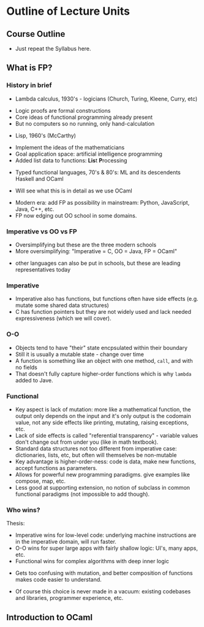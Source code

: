 # Outline of Lecture Units

## Course Outline

- Just repeat the Syllabus here.

## What is FP?

### History in brief

* Lambda calculus, 1930's - logicians (Church, Turing, Kleene, Curry, etc)
 - Logic proofs are formal constructions
 - Core ideas of functional programming already present
 - But no computers so no running, only hand-calculation
* Lisp, 1960's (McCarthy)
 - Implement the ideas of the mathematicians
 - Goal application space: artificial intelligence programming
 - Added list data to functions: **Lis**t **P**rocessing
* Typed functional languages, 70's & 80's: ML and its descendents Haskell and OCaml
 - Will see what this is in detail as we use OCaml
* Modern era: add FP as possibility in mainstream: Python, JavaScript, Java, C++, etc.
* FP now edging out OO school in some domains.

### Imperative vs OO vs FP

* Oversimplifying but these are the three modern schools
* More oversimplifying: "Imperative = C, OO = Java, FP = OCaml"
 - other languages can also be put in schools, but these are leading representatives today
 
### Imperative

* Imperative also has functions, but functions often have side effects (e.g. mutate some shared data structures)
* C has function pointers but they are not widely used and lack needed expressiveness (which we will cover).

### O-O

* Objects tend to have "their" state encpsulated within their boundary
* Still it is usually a mutable state - change over time
* A function is something like an object with one method, `call`, and with no fields
* That doesn't fully capture higher-order functions which is why `lambda` added to Jave.

### Functional

* Key aspect is lack of mutation: more like a mathematical function, the output only depends on the input and it's only output is the codomain value, not any side effects like printing, mutating, raising exceptions, etc.
* Lack of side effects is called "referential transparency" - variable values don't change out from under you (like in math textbook).
* Standard data structures not too different from imperative case: dictionaries, lists, etc, but often will themselves be non-mutable
* Key advantage is higher-order-ness: code is data, make new functions, accept functions as parameters.
* Allows for powerful new programming paradigms.  give examples like compose, map, etc.
* Less good at supporting extension, no notion of subclass in common functional paradigms (not impossible to add though).

### Who wins?
Thesis:
* Imperative wins for low-level code: underlying machine instructions are in the imperative domain, will run faster.
* O-O wins for super large apps with fairly shallow logic: UI's, many apps, etc.
* Functional wins for complex algorithms with deep inner logic
 - Gets too confusing with mutation, and better composition of functions makes code easier to understand.
* Of course this choice is never made in a vacuum: existing codebases and libraries, programmer experience, etc. 
 
 
## Introduction to OCaml

 
 